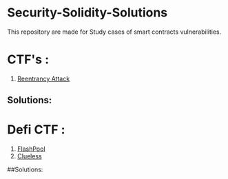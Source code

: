 # Security-Solidity-Solutions
This repository are made for Study cases of smart contracts vulnerabilities.

# CTF's : 
  1. [Reentrancy Attack](https://github.com/gusgraujo/Security-Solidity-Solutions/blob/main/Reentrancy%20Attack/Vault.sol)
## Solutions: 
  

##

# Defi CTF : 
  1. [FlashPool](https://github.com/gusgraujo/Security-Solidity-Solutions/tree/master/src/src-default/flashpool)
  2. [Clueless](https://github.com/gusgraujo/Security-Solidity-Solutions/tree/master/src/src-default/clueless)
  
##Solutions:
  
